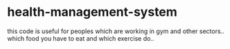 # health-management-system
this code is useful for peoples which are working in gym and other sectors.. which food you have to eat and which exercise do..

